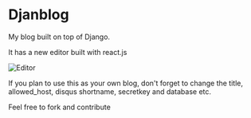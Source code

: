 # Djanblog

My blog built on top of Django.


It has a new editor built with react.js

![Editor](http://i.imgur.com/JrJ2uAj.png)

If you plan to use this as your own blog, don't forget to change the title, allowed_host, disqus shortname, secretkey and database etc.


Feel free to fork and contribute